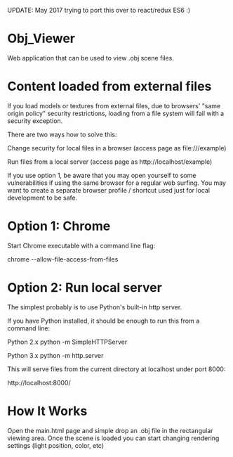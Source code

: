 UPDATE: May 2017 trying to port this over to react/redux ES6 :)

Obj_Viewer
==========

Web application that can be used to view .obj scene files.

Content loaded from external files
==========

If you load models or textures from external files, due to browsers' "same origin policy" security restrictions, 
loading from a file system will fail with a security exception.

There are two ways how to solve this:

Change security for local files in a browser (access page as file:///example)

Run files from a local server (access page as http://localhost/example)

If you use option 1, be aware that you may open yourself to some vulnerabilities if using the same browser for a 
regular web surfing. You may want to create a separate browser profile / shortcut used just for local development to 
be safe.

Option 1: Chrome
==========

 Start Chrome executable with a command line flag:

chrome --allow-file-access-from-files

Option 2: Run local server
==========

The simplest probably is to use Python's built-in http server.

If you have Python installed, it should be enough to run this from a command line:

 Python 2.x
 python -m SimpleHTTPServer

 Python 3.x
 python -m http.server

This will serve files from the current directory at localhost under port 8000:

http://localhost:8000/

How It Works
==========

Open the main.html page and simple drop an .obj file in the rectangular viewing area. Once the scene is loaded you can
start changing rendering settings (light position, color, etc)


